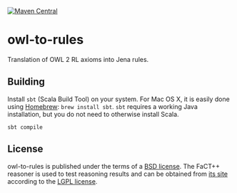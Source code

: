 [![Maven Central](https://maven-badges.herokuapp.com/maven-central/org.geneontology/owl-to-rules_2.13/badge.svg)](https://maven-badges.herokuapp.com/maven-central/org.geneontology/owl-to-rules_2.13)

# owl-to-rules

Translation of OWL 2 RL axioms into Jena rules.

## Building

Install `sbt` (Scala Build Tool) on your system. For Mac OS X, it is easily done using [Homebrew](http://brew.sh):  `brew install sbt`. `sbt` requires a working Java installation, but you do not need to otherwise install Scala.

`sbt compile`

## License
owl-to-rules is published under the terms of a [BSD license](https://opensource.org/licenses/BSD-3-Clause). The FaCT++ reasoner is used to test reasoning results and can be obtained from [its site](https://bitbucket.org/dtsarkov/factplusplus) according to the [LGPL license](https://opensource.org/licenses/LGPL-2.1).
